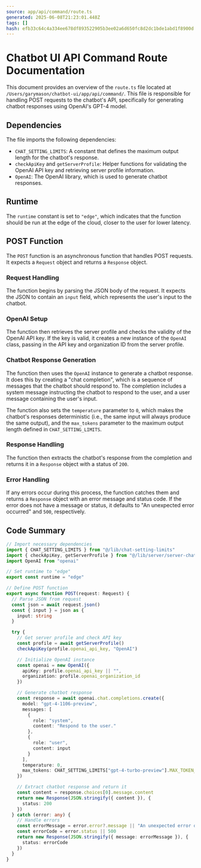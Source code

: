 ```yaml
---
source: app/api/command/route.ts
generated: 2025-06-08T21:23:01.448Z
tags: []
hash: efb33c64c4a334ee678df893522905b3ee02a6d650fc8d2dc1bde1abd1f8900d
---
```


# Chatbot UI API Command Route Documentation

This document provides an overview of the `route.ts` file located at `/Users/garymason/chatbot-ui/app/api/command/`. This file is responsible for handling POST requests to the chatbot's API, specifically for generating chatbot responses using OpenAI's GPT-4 model.

## Dependencies

The file imports the following dependencies:

- `CHAT_SETTING_LIMITS`: A constant that defines the maximum output length for the chatbot's response.
- `checkApiKey` and `getServerProfile`: Helper functions for validating the OpenAI API key and retrieving server profile information.
- `OpenAI`: The OpenAI library, which is used to generate chatbot responses.

## Runtime

The `runtime` constant is set to `"edge"`, which indicates that the function should be run at the edge of the cloud, closer to the user for lower latency.

## POST Function

The `POST` function is an asynchronous function that handles POST requests. It expects a `Request` object and returns a `Response` object.

### Request Handling

The function begins by parsing the JSON body of the request. It expects the JSON to contain an `input` field, which represents the user's input to the chatbot.

### OpenAI Setup

The function then retrieves the server profile and checks the validity of the OpenAI API key. If the key is valid, it creates a new instance of the `OpenAI` class, passing in the API key and organization ID from the server profile.

### Chatbot Response Generation

The function then uses the `OpenAI` instance to generate a chatbot response. It does this by creating a "chat completion", which is a sequence of messages that the chatbot should respond to. The completion includes a system message instructing the chatbot to respond to the user, and a user message containing the user's input.

The function also sets the `temperature` parameter to `0`, which makes the chatbot's responses deterministic (i.e., the same input will always produce the same output), and the `max_tokens` parameter to the maximum output length defined in `CHAT_SETTING_LIMITS`.

### Response Handling

The function then extracts the chatbot's response from the completion and returns it in a `Response` object with a status of `200`.

### Error Handling

If any errors occur during this process, the function catches them and returns a `Response` object with an error message and status code. If the error does not have a message or status, it defaults to "An unexpected error occurred" and `500`, respectively.

## Code Summary

```ts
// Import necessary dependencies
import { CHAT_SETTING_LIMITS } from "@/lib/chat-setting-limits"
import { checkApiKey, getServerProfile } from "@/lib/server/server-chat-helpers"
import OpenAI from "openai"

// Set runtime to "edge"
export const runtime = "edge"

// Define POST function
export async function POST(request: Request) {
  // Parse JSON from request
  const json = await request.json()
  const { input } = json as {
    input: string
  }

  try {
    // Get server profile and check API key
    const profile = await getServerProfile()
    checkApiKey(profile.openai_api_key, "OpenAI")

    // Initialize OpenAI instance
    const openai = new OpenAI({
      apiKey: profile.openai_api_key || "",
      organization: profile.openai_organization_id
    })

    // Generate chatbot response
    const response = await openai.chat.completions.create({
      model: "gpt-4-1106-preview",
      messages: [
        {
          role: "system",
          content: "Respond to the user."
        },
        {
          role: "user",
          content: input
        }
      ],
      temperature: 0,
      max_tokens: CHAT_SETTING_LIMITS["gpt-4-turbo-preview"].MAX_TOKEN_OUTPUT_LENGTH
    })

    // Extract chatbot response and return it
    const content = response.choices[0].message.content
    return new Response(JSON.stringify({ content }), {
      status: 200
    })
  } catch (error: any) {
    // Handle errors
    const errorMessage = error.error?.message || "An unexpected error occurred"
    const errorCode = error.status || 500
    return new Response(JSON.stringify({ message: errorMessage }), {
      status: errorCode
    })
  }
}
```